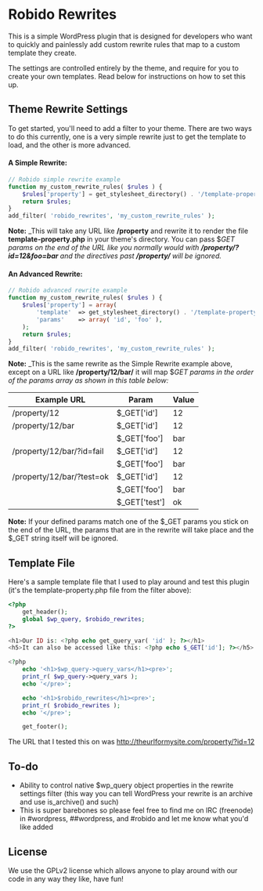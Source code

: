 Robido Rewrites
===============

This is a simple WordPress plugin that is designed for developers who want to quickly and painlessly add custom rewrite rules that map to a custom template they create.

The settings are controlled entirely by the theme, and require for you to create your own templates. Read below for instructions on how to set this up.

Theme Rewrite Settings
----------------------

To get started, you'll need to add a filter to your theme. There are two ways to do this currently, one is a very simple rewrite just to get the template to load, and the other is more advanced. 

#### A Simple Rewrite:
```php
// Robido simple rewrite example
function my_custom_rewrite_rules( $rules ) {
	$rules['property'] = get_stylesheet_directory() . '/template-property.php';
	return $rules;
}
add_filter( 'robido_rewrites', 'my_custom_rewrite_rules' );
```

**Note:** _This will take any URL like **/property** and rewrite it to render the file **template-property.php** in your theme's directory. You can pass $_GET params on the end of the URL like you normally would with **/property/?id=12&foo=bar** and the directives past **/property/** will be ignored._

#### An Advanced Rewrite:
```php
// Robido advanced rewrite example
function my_custom_rewrite_rules( $rules ) {
	$rules['property'] = array(
		'template'	=> get_stylesheet_directory() . '/template-property.php',
		'params'	=> array( 'id', 'foo' ),
	);
	return $rules;
}
add_filter( 'robido_rewrites', 'my_custom_rewrite_rules' );
```

**Note:** _This is the same rewrite as the Simple Rewrite example above, except on a URL like **/property/12/bar/** it will map $_GET params in the order of the params array as shown in this table below:_

| Example URL               | Param        | Value  |
| ------------------------- |--------------| ------ |
| /property/12              | $_GET['id']  | 12     |
| /property/12/bar          | $_GET['id']  | 12     |
|                           | $_GET['foo'] | bar    |
| /property/12/bar/?id=fail | $_GET['id']  | 12     |
|                           | $_GET['foo'] | bar    |
| /property/12/bar/?test=ok | $_GET['id']  | 12     |
|                           | $_GET['foo'] | bar    |
|                           | $_GET['test']| ok     |

**Note:** If your defined params match one of the $_GET params you stick on the end of the URL, the params that are in the rewrite will take place and the $_GET string itself will be ignored.

Template File
-------------

Here's a sample template file that I used to play around and test this plugin (it's the template-property.php file from the filter above):

```php
<?php
	get_header();
	global $wp_query, $robido_rewrites;
?>

<h1>Our ID is: <?php echo get_query_var( 'id' ); ?></h1>
<h5>It can also be accessed like this: <?php echo $_GET['id']; ?></h5>

<?php
	echo '<h1>$wp_query->query_vars</h1><pre>';
	print_r( $wp_query->query_vars );
	echo '</pre>';

	echo '<h1>$robido_rewrites</h1><pre>';
	print_r( $robido_rewrites );
	echo '</pre>';

	get_footer();
```

The URL that I tested this on was http://theurlformysite.com/property/?id=12

To-do
----
* Ability to control native $wp_query object properties in the rewrite settings filter (this way you can tell WordPress your rewrite is an archive and use is_archive() and such)
* This is super barebones so please feel free to find me on IRC (freenode) in #wordpress, ##wordpress, and #robido and let me know what you'd like added

License
----

We use the GPLv2 license which allows anyone to play around with our code in any way they like, have fun!